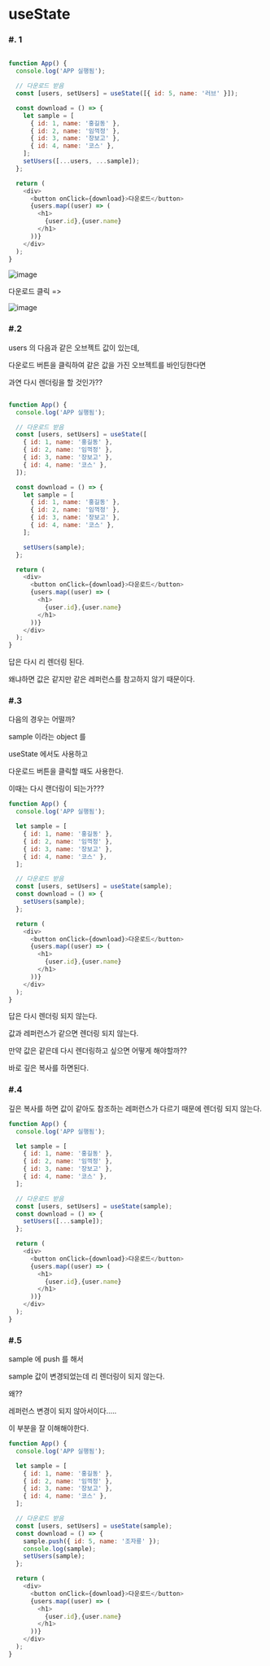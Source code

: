 # useState

### #. 1



```javascript

function App() {
  console.log('APP 실행됨');

  // 다운로드 받음
  const [users, setUsers] = useState([{ id: 5, name: '러브' }]);

  const download = () => {
    let sample = [
      { id: 1, name: '홍길동' },
      { id: 2, name: '임꺽정' },
      { id: 3, name: '장보고' },
      { id: 4, name: '코스' },
    ];
    setUsers([...users, ...sample]);
  };

  return (
    <div>
      <button onClick={download}>다운로드</button>
      {users.map((user) => (
        <h1>
          {user.id},{user.name}
        </h1>
      ))}
    </div>
  );
}
```

![image](https://user-images.githubusercontent.com/66653324/177591250-ad6eba08-fccb-4088-a119-02db126ee1eb.png)


다운로드 클릭 =>

![image](https://user-images.githubusercontent.com/66653324/177591414-1f86c79a-2b77-4de4-9826-16c09e745b89.png)



### #.2

users 의 다음과 같은 오브젝트 값이 있는데,

다운로드 버튼을 클릭하여 같은 값을 가진 오브젝트를 바인딩한다면

과연 다시 렌더링을 할 것인가?? 



```javascript

function App() {
  console.log('APP 실행됨');

  // 다운로드 받음
  const [users, setUsers] = useState([
    { id: 1, name: '홍길동' },
    { id: 2, name: '임꺽정' },
    { id: 3, name: '장보고' },
    { id: 4, name: '코스' },
  ]);

  const download = () => {
    let sample = [
      { id: 1, name: '홍길동' },
      { id: 2, name: '임꺽정' },
      { id: 3, name: '장보고' },
      { id: 4, name: '코스' },
    ];

    setUsers(sample);
  };

  return (
    <div>
      <button onClick={download}>다운로드</button>
      {users.map((user) => (
        <h1>
          {user.id},{user.name}
        </h1>
      ))}
    </div>
  );
}
```

답은 다시 리 렌더링 된다.

왜냐하면 값은 같지만 같은 레퍼런스를 참고하지 않기 때문이다.




### #.3

다음의 경우는 어떨까?

sample 이라는 object 를 

useState 에서도 사용하고 

다운로드 버튼을 클릭할 때도 사용한다.

이때는 다시 랜더링이 되는가???

```javascript
function App() {
  console.log('APP 실행됨');

  let sample = [
    { id: 1, name: '홍길동' },
    { id: 2, name: '임꺽정' },
    { id: 3, name: '장보고' },
    { id: 4, name: '코스' },
  ];

  // 다운로드 받음
  const [users, setUsers] = useState(sample);
  const download = () => {
    setUsers(sample);
  };

  return (
    <div>
      <button onClick={download}>다운로드</button>
      {users.map((user) => (
        <h1>
          {user.id},{user.name}
        </h1>
      ))}
    </div>
  );
}
```

답은 다시 렌더링 되지 않는다.

값과 레퍼런스가 같으면 렌더링 되지 않는다.

만약 값은 같은데 다시 렌더링하고 싶으면 어떻게 해야할까??

바로 깊은 복사를 하면된다.


### #.4

깊은 복사를 하면 값이 같아도
참조하는 레퍼런스가 다르기 때문에
렌더링 되지 않는다.

```javascript
function App() {
  console.log('APP 실행됨');

  let sample = [
    { id: 1, name: '홍길동' },
    { id: 2, name: '임꺽정' },
    { id: 3, name: '장보고' },
    { id: 4, name: '코스' },
  ];

  // 다운로드 받음
  const [users, setUsers] = useState(sample);
  const download = () => {
    setUsers([...sample]);
  };

  return (
    <div>
      <button onClick={download}>다운로드</button>
      {users.map((user) => (
        <h1>
          {user.id},{user.name}
        </h1>
      ))}
    </div>
  );
}
```


### #.5

sample 에 push 를 해서 

sample 값이 변경되었는데 리 렌더링이 되지 않는다.

왜??

레퍼런스 변경이 되지 않아서이다.....

이 부분을 잘 이해해야한다.

```javascript
function App() {
  console.log('APP 실행됨');

  let sample = [
    { id: 1, name: '홍길동' },
    { id: 2, name: '임꺽정' },
    { id: 3, name: '장보고' },
    { id: 4, name: '코스' },
  ];

  // 다운로드 받음
  const [users, setUsers] = useState(sample);
  const download = () => {
    sample.push({ id: 5, name: '조자룡' });
    console.log(sample);
    setUsers(sample);
  };

  return (
    <div>
      <button onClick={download}>다운로드</button>
      {users.map((user) => (
        <h1>
          {user.id},{user.name}
        </h1>
      ))}
    </div>
  );
}
```